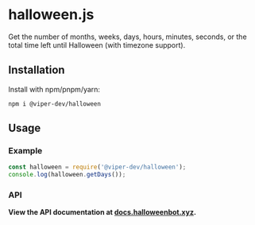 # halloween.js

Get the number of months, weeks, days, hours, minutes, seconds, or the total time left until Halloween (with timezone support).

## Installation

Install with npm/pnpm/yarn:

`npm i @viper-dev/halloween`

## Usage

### Example

```js
const halloween = require('@viper-dev/halloween');
console.log(halloween.getDays());
```

### API

**View the API documentation at [docs.halloweenbot.xyz](https://docs.halloweenbot.xyz/).**
